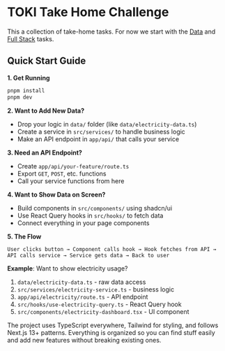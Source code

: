 # TOKI Take Home Challenge
This a collection of take-home tasks. For now we start with the [Data](./tasks/data.md) and [Full Stack](./tasks/full-stack.md) tasks.

## Quick Start Guide

**1. Get Running**
```bash
pnpm install
pnpm dev
```

**2. Want to Add New Data?**
- Drop your logic in `data/` folder (like `data/electricity-data.ts`)
- Create a service in `src/services/` to handle business logic
- Make an API endpoint in `app/api/` that calls your service

**3. Need an API Endpoint?**
- Create `app/api/your-feature/route.ts`
- Export `GET`, `POST`, etc. functions
- Call your service functions from here

**4. Want to Show Data on Screen?**
- Build components in `src/components/` using shadcn/ui
- Use React Query hooks in `src/hooks/` to fetch data
- Connect everything in your page components

**5. The Flow**
```
User clicks button → Component calls hook → Hook fetches from API → API calls service → Service gets data → Back to user
```

**Example**: Want to show electricity usage?
1. `data/electricity-data.ts` - raw data access
2. `src/services/electricity-service.ts` - business logic  
3. `app/api/electricity/route.ts` - API endpoint
4. `src/hooks/use-electricity-query.ts` - React Query hook
5. `src/components/electricity-dashboard.tsx` - UI component

The project uses TypeScript everywhere, Tailwind for styling, and follows Next.js 13+ patterns. Everything is organized so you can find stuff easily and add new features without breaking existing ones.
